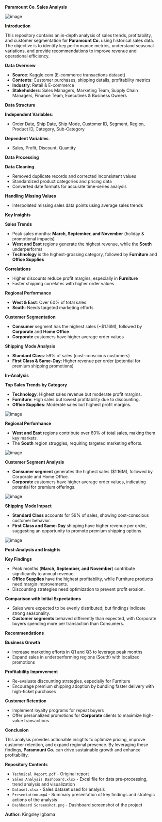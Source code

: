 **Paramount Co. Sales Analysis**

![image](https://github.com/user-attachments/assets/baf70ef1-1652-41c1-9757-5f1c2fdd40b5)


**Introduction**

This repository contains an in-depth analysis of sales trends, profitability, and customer segmentation for **Paramount Co.** using historical sales data. The objective is to identify key performance metrics, understand seasonal variations, and provide recommendations to improve revenue and operational efficiency.

**Data Overview**
- **Source**: Kaggle.com (E-commerce transactions dataset)
- **Contents**: Customer purchases, shipping details, profitability metrics
- **Industry**: Retail & E-commerce
- **Stakeholders**: Sales Managers, Marketing Team, Supply Chain Managers, Finance Team, Executives & Business Owners

**Data Structure**

**Independent Variables**:
- Order Date, Ship Date, Ship Mode, Customer ID, Segment, Region, Product ID, Category, Sub-Category

**Dependent Variables**:
- Sales, Profit, Discount, Quantity

**Data Processing**

**Data Cleaning**
- Removed duplicate records and corrected inconsistent values
- Standardized product categories and pricing data
- Converted date formats for accurate time-series analysis

**Handling Missing Values**
- Interpolated missing sales data points using average sales trends

**Key Insights**

**Sales Trends**
- Peak sales months: **March, September, and November** (holiday & promotional impacts)
- **West and East** regions generate the highest revenue, while the **South** underperforms
- **Technology** is the highest-grossing category, followed by **Furniture** and **Office Supplies**

**Correlations**
- Higher discounts reduce profit margins, especially in **Furniture**
- Faster shipping correlates with higher order values

**Regional Performance**
- **West & East**: Over 60% of total sales
- **South**: Needs targeted marketing efforts

**Customer Segmentation**
- **Consumer** segment has the highest sales (~$1.16M), followed by **Corporate** and **Home Office**
- **Corporate** customers have higher average order values

**Shipping Mode Analysis**
- **Standard Class**: 59% of sales (cost-conscious customers)
- **First Class & Same-Day**: Higher revenue per order (potential for premium shipping promotions)

**In-Analysis**

**Top Sales Trends by Category**
-	**Technology**: Highest sales revenue but moderate profit margins.
-	**Furniture**: High sales but lowest profitability due to discounting.
-	**Office Supplies**: Moderate sales but highest profit margins.
  
  ![image](https://github.com/user-attachments/assets/617c1f5f-12d2-42b1-876d-39b05add4348)

 
**Regional Performance**
-	**West and East** regions contribute over 60% of total sales, making them key markets.
-	The **South** region struggles, requiring targeted marketing efforts.
  
  ![image](https://github.com/user-attachments/assets/411c1258-aabb-42ba-ace3-3e28df2cc9b5)

 
**Customer Segment Analysis**
-	**Consumer segment** generates the highest sales ($1.16M), followed by Corporate and Home Office.
-	**Corporate** customers have higher average order values, indicating potential for premium offerings.
  
  ![image](https://github.com/user-attachments/assets/2d6892cb-3615-462c-876a-05d70837c2fd)

 
**Shipping Mode Impact**
-	**Standard Class** accounts for 59% of sales, showing cost-conscious customer behavior.
-	**First Class and Same-Day** shipping have higher revenue per order, suggesting an opportunity to promote premium shipping options.
  
  ![image](https://github.com/user-attachments/assets/f4892ab8-fdbf-4d6f-9848-35d9ced2c87d)


**Post-Analysis and Insights**

**Key Findings**
-	Peak months (**March, September, and November**) contribute significantly to annual revenue.
-	**Office Supplies** have the highest profitability, while Furniture products need margin improvements.
-	Discounting strategies need optimization to prevent profit erosion.

**Comparison with Initial Expectations**
-	Sales were expected to be evenly distributed, but findings indicate strong seasonality.
-	**Customer segments** behaved differently than expected, with Corporate buyers spending more per transaction than Consumers.

**Recommendations**

**Business Growth**
- Increase marketing efforts in Q1 and Q3 to leverage peak months
- Expand sales in underperforming regions (South) with localized promotions

**Profitability Improvement**
- Re-evaluate discounting strategies, especially for Furniture
- Encourage premium shipping adoption by bundling faster delivery with high-ticket purchases

**Customer Retention**
- Implement loyalty programs for repeat buyers
- Offer personalized promotions for **Corporate** clients to maximize high-value transactions

**Conclusion**

This analysis provides actionable insights to optimize pricing, improve customer retention, and expand regional presence. By leveraging these findings, **Paramount Co.** can drive sustainable growth and enhance profitability.



**Repository Contents**
- `Technical Report.pdf` - Original report
- `Sales Analysis Dashboard.xlsx` - Excel file for data pre-processing, trend analysis and visualization
- `Dataset.xlsx` - Sales dataset used for analysis
- `Presentation.mp4` - Summary presentation of key findings and strategic actions of the analysis
- `Dashboard Screenshot.png` - Dashboard screenshot of the project


**Author:** Kingsley Igbama

